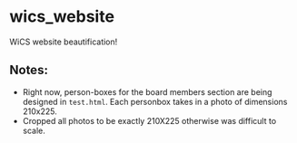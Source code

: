 wics_website
============

WiCS website beautification!

Notes:
------
- Right now, person-boxes for the board members section are being designed in `test.html`. Each personbox takes in a photo of dimensions 210x225.
- Cropped all photos to be exactly 210X225 otherwise was difficult to scale. 